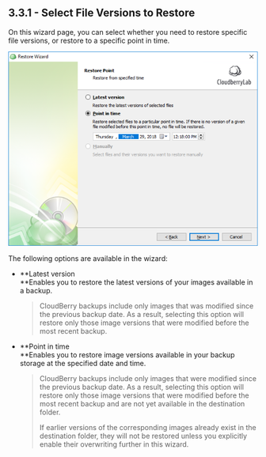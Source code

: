 ## 3.3.1 - Select File Versions to Restore

On this wizard page, you can select whether you need to restore specific file versions, or restore to a specific point in time.

![](/assets/restore-sql-point-in-time.png)

The following options are available in the wizard:

* **Latest version              
  **Enables you to restore the latest versions of your images available in a backup.

  > CloudBerry backups include only images that was modified since the previous backup date. As a result, selecting this option will restore only those image versions that were modified before the most recent backup.

* **Point in time              
  **Enables you to restore image versions available in your backup storage at the specified date and time.

  > CloudBerry backups include only images that were modified since the previous backup date. As a result, selecting this option will restore only those image versions that were modified before the most recent backup and are not yet available in the destination folder.
  >
  > If earlier versions of the corresponding images already exist in the destination folder, they will not be restored unless you explicitly enable their overwriting further in this wizard.



